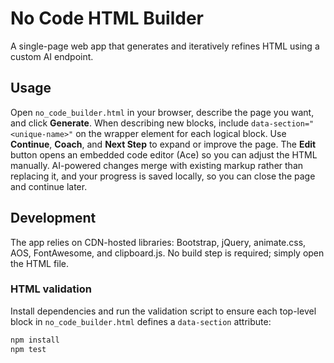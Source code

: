 # No Code HTML Builder

A single-page web app that generates and iteratively refines HTML using a custom AI endpoint.

## Usage

Open `no_code_builder.html` in your browser, describe the page you want, and click **Generate**. When describing new blocks, include `data-section="<unique-name>"` on the wrapper element for each logical block. Use **Continue**, **Coach**, and **Next Step** to expand or improve the page. The **Edit** button opens an embedded code editor (Ace) so you can adjust the HTML manually. AI-powered changes merge with existing markup rather than replacing it, and your progress is saved locally, so you can close the page and continue later.


## Development

The app relies on CDN-hosted libraries: Bootstrap, jQuery, animate.css, AOS, FontAwesome, and clipboard.js. No build step is required; simply open the HTML file.

### HTML validation

Install dependencies and run the validation script to ensure each top-level block in `no_code_builder.html` defines a `data-section` attribute:

```sh
npm install
npm test
```
